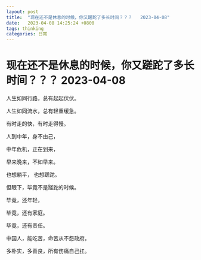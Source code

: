 ```yaml
---
layout: post
title:  "现在还不是休息的时候，你又蹉跎了多长时间？？？   2023-04-08"
date:   2023-04-08 14:25:24 +0800
tags: thinking
categories: 日常
---
```


#  现在还不是休息的时候，你又蹉跎了多长时间？？？   2023-04-08

人生如同行路，总有起起伏伏。

人生如同流水，总有轻重缓急。

有时走的快，有时走得慢。

人到中年，身不由己，

中年危机，正在到来，

早来晚来，不如早来。

也想躺平， 也想蹉跎。

但眼下，毕竟不是蹉跎的时候。

毕竟，还年轻，

毕竟，还有家庭。

毕竟，还有责任。

中国人，能吃苦，命苦从不怨政府。

多朴实，多善良，所有伤痛自己扛。








